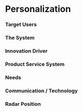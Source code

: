 # Personalization

### Target Users

### The System

### Innovation Driver

### Product Service System

### Needs

### Communication / Technology

### Radar Position
